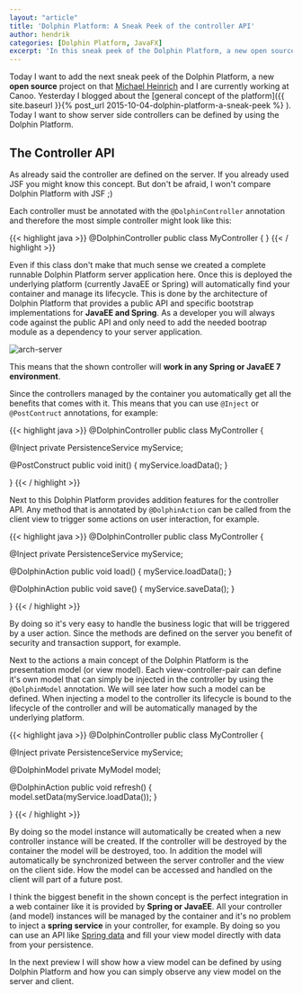 ```yaml
---
layout: "article"
title: 'Dolphin Platform: A Sneak Peek of the controller API'
author: hendrik
categories: [Dolphin Platform, JavaFX]
excerpt: 'In this sneak peek of the Dolphin Platform, a new open source project by Canoo, I want to show how server side controller can be defined.'
---
```

Today I want to add the next sneak peek of the Dolphin Platform, a new __open source__ project on that [Michael Heinrich](https://twitter.com/net0pyr) and I are currently working at Canoo. Yesterday I blogged about the [general concept of the platform]({{ site.baseurl }}{% post_url 2015-10-04-dolphin-platform-a-sneak-peek %}
). Today I want to show server side controllers can be defined by using the Dolphin Platform.

## The Controller API

As already said the controller are defined on the server. If you already used JSF you might know this concept. But don't be afraid, I won't compare Dolphin Platform with JSF ;)

Each controller must be annotated with the `@DolphinController` annotation and therefore the most simple controller might look like this:

{{< highlight java >}}
@DolphinController
public class MyController {
}
{{< / highlight >}}

Even if this class don't make that much sense we created a complete runnable Dolphin Platform server application here. Once this is deployed the underlying platform (currently JavaEE or Spring) will automatically find your container and manage its lifecycle. This is done by the architecture of Dolphin Platform that provides a public API and specific bootstrap implementations for __JavaEE and Spring__. As a developer you will always code against the public API and only need to add the needed bootrap module as a dependency to your server application.

![arch-server](/assets/posts/guigarage-legacy/arch-server.png)

This means that the shown controller will __work in any Spring or JavaEE 7 environment__.

Since the controllers managed by the container you automatically get all the benefits that comes with it. This means that you can use `@Inject` or `@PostContruct` annotations, for example:

{{< highlight java >}}
@DolphinController
public class MyController {

  @Inject
  private PersistenceService myService;
  
  @PostConstruct
  public void init() {
    myService.loadData();
  }

}
{{< / highlight >}}

Next to this Dolphin Platform provides addition features for the controller API. Any method that is annotated by `@DolphinAction` can be called from the client view to trigger some actions on user interaction, for example.

{{< highlight java >}}
@DolphinController
public class MyController {

  @Inject
  private PersistenceService myService;
  
  @DolphinAction
  public void load() {
    myService.loadData();
  }
  
  @DolphinAction
  public void save() {
    myService.saveData();
  }

}
{{< / highlight >}}

By doing so it's very easy to handle the business logic that will be triggered by a user action. Since the methods are defined on the server you benefit of security and transaction support, for example.

Next to the actions a main concept of the Dolphin Platform is the presentation model (or view model). Each view-controller-pair can define it's own model that can simply be injected in the controller by using the `@DolphinModel` annotation. We will see later how such a model can be defined. When injecting a model to the controller its lifecycle is bound to the lifecycle of the controller and will be automatically managed by the underlying platform.

{{< highlight java >}}
@DolphinController
public class MyController {

  @Inject
  private PersistenceService myService;
  
  @DolphinModel
  private MyModel model;
  
  @DolphinAction
  public void refresh() {
    model.setData(myService.loadData());
  }
  
}
{{< / highlight >}}

By doing so the model instance will automatically be created when a new controller instance will be created. If the controller will be destroyed by the container the model will be destroyed, too. In addition the model will automatically be synchronized between the server controller and the view on the client side. How the model can be accessed and handled on the client will part of a future post.

I think the biggest benefit in the shown concept is the perfect integration in a web container like it is provided by __Spring or JavaEE__. All your controller (and model) instances will be managed by the container and it's no problem to inject a __spring service__ in your controller, for example. By doing so you can use an API like [Spring data](http://projects.spring.io/spring-data/) and fill your view model directly with data from your persistence.

In the next preview I will show how a view model can be defined by using Dolphin Platform and how you can simply observe any view model on the server and client.
